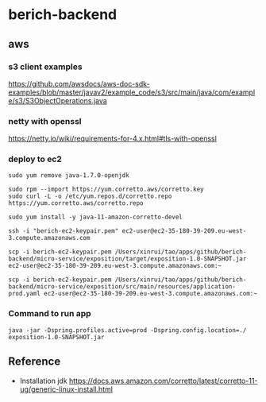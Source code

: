 # berich-backend

## aws
### s3 client examples
https://github.com/awsdocs/aws-doc-sdk-examples/blob/master/javav2/example_code/s3/src/main/java/com/example/s3/S3ObjectOperations.java

### netty with openssl
https://netty.io/wiki/requirements-for-4.x.html#tls-with-openssl

### deploy to ec2
 
    sudo yum remove java-1.7.0-openjdk
    
    sudo rpm --import https://yum.corretto.aws/corretto.key 
    sudo curl -L -o /etc/yum.repos.d/corretto.repo https://yum.corretto.aws/corretto.repo
    
    sudo yum install -y java-11-amazon-corretto-devel
    
    ssh -i "berich-ec2-keypair.pem" ec2-user@ec2-35-180-39-209.eu-west-3.compute.amazonaws.com
    
    scp -i berich-ec2-keypair.pem /Users/xinrui/tao/apps/github/berich-backend/micro-service/exposition/target/exposition-1.0-SNAPSHOT.jar ec2-user@ec2-35-180-39-209.eu-west-3.compute.amazonaws.com:~
   
    scp -i berich-ec2-keypair.pem /Users/xinrui/tao/apps/github/berich-backend/micro-service/exposition/src/main/resources/application-prod.yaml ec2-user@ec2-35-180-39-209.eu-west-3.compute.amazonaws.com:~

### Command to run app

    java -jar -Dspring.profiles.active=prod -Dspring.config.location=./ exposition-1.0-SNAPSHOT.jar
    
## Reference
* Installation jdk https://docs.aws.amazon.com/corretto/latest/corretto-11-ug/generic-linux-install.html 
    
    
